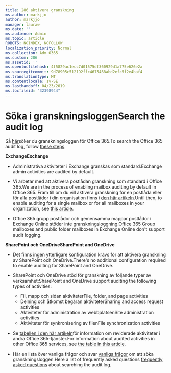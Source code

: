 ```yaml
---
title: 286 aktivera granskning
ms.author: markjjo
author: markjjo
manager: lauraw
ms.date: ''
ms.audience: Admin
ms.topic: article
ROBOTS: NOINDEX, NOFOLLOW
localization_priority: Normal
ms.collection: Adm_O365
ms.custom: 286
ms.assetid: ''
ms.openlocfilehash: 4f5829ac1ecc7d01575df360929d1a775e626e2a
ms.sourcegitcommit: 9d78905c512192ffc4675468abd2efc5f2e4baf4
ms.translationtype: MT
ms.contentlocale: sv-SE
ms.lasthandoff: 04/23/2019
ms.locfileid: "32398944"
---
```

# <a name="search-the-audit-log"></a><span data-ttu-id="6d71a-102">Söka i granskningsloggen</span><span class="sxs-lookup"><span data-stu-id="6d71a-102">Search the audit log</span></span>

<span data-ttu-id="6d71a-103">Så [här](https://docs.microsoft.com/office365/securitycompliance/search-the-audit-log-in-security-and-compliance#search-the-audit-log)söker du granskningsloggen för Office 365.</span><span class="sxs-lookup"><span data-stu-id="6d71a-103">To search the Office 365 audit log, follow [these steps](https://docs.microsoft.com/office365/securitycompliance/search-the-audit-log-in-security-and-compliance#search-the-audit-log).</span></span> 

<span data-ttu-id="6d71a-104">**Exchange**</span><span class="sxs-lookup"><span data-stu-id="6d71a-104">**Exchange**</span></span>

- <span data-ttu-id="6d71a-105">Administrativa aktiviteter i Exchange granskas som standard.</span><span class="sxs-lookup"><span data-stu-id="6d71a-105">Exchange admin activities are audited by default.</span></span>

- <span data-ttu-id="6d71a-106">Vi arbetar med att aktivera postlådan granskning som standard i Office 365.</span><span class="sxs-lookup"><span data-stu-id="6d71a-106">We are in the process of enabling mailbox auditing by default in Office 365.</span></span> <span data-ttu-id="6d71a-107">Fram till om du vill aktivera granskning för en postlåda eller för alla postlådor i din organisation finns i [den här artikeln](https://docs.microsoft.com/office365/securitycompliance/enable-mailbox-auditing).</span><span class="sxs-lookup"><span data-stu-id="6d71a-107">Until then, to enable auditing for a single mailbox or for all mailboxes in your organization, see  [this article](https://docs.microsoft.com/office365/securitycompliance/enable-mailbox-auditing).</span></span>

- <span data-ttu-id="6d71a-108">Office 365 grupp postlådor och gemensamma mappar postlådor i Exchange Online stöder inte granskningsloggning.</span><span class="sxs-lookup"><span data-stu-id="6d71a-108">Office 365 Group mailboxes and public folder mailboxes in Exchange Online don't support audit logging.</span></span>

<span data-ttu-id="6d71a-109">**SharePoint och OneDrive**</span><span class="sxs-lookup"><span data-stu-id="6d71a-109">**SharePoint and OneDrive**</span></span>

- <span data-ttu-id="6d71a-110">Det finns ingen ytterligare konfiguration krävs för att aktivera granskning av SharePoint och OneDrive.</span><span class="sxs-lookup"><span data-stu-id="6d71a-110">There's no additional configuration required to enable auditing for SharePoint and OneDrive.</span></span>

- <span data-ttu-id="6d71a-111">SharePoint och OneDrive stöd för granskning av följande typer av verksamhet:</span><span class="sxs-lookup"><span data-stu-id="6d71a-111">SharePoint and OneDrive support auditing the following types of activities:</span></span> 

    - <span data-ttu-id="6d71a-112">Fil, mapp och sidan aktiviteter</span><span class="sxs-lookup"><span data-stu-id="6d71a-112">File, folder, and page activities</span></span>
    - <span data-ttu-id="6d71a-113">Delning och åtkomst begäran aktiviteter</span><span class="sxs-lookup"><span data-stu-id="6d71a-113">Sharing and access request activities</span></span>
    - <span data-ttu-id="6d71a-114">Aktiviteter för administration av webbplatsen</span><span class="sxs-lookup"><span data-stu-id="6d71a-114">Site administration activities</span></span>
    - <span data-ttu-id="6d71a-115">Aktiviteter för synkronisering av filen</span><span class="sxs-lookup"><span data-stu-id="6d71a-115">File synchronization activities</span></span>

- <span data-ttu-id="6d71a-116">Se [tabellen i den här artikeln](https://docs.microsoft.com/office365/securitycompliance/search-the-audit-log-in-security-and-compliance#audited-activities)för information om reviderade aktiviteter i andra Office 365-tjänster.</span><span class="sxs-lookup"><span data-stu-id="6d71a-116">For information about audited activities in other Office 365 services, see  [the table in this article](https://docs.microsoft.com/office365/securitycompliance/search-the-audit-log-in-security-and-compliance#audited-activities).</span></span>

- <span data-ttu-id="6d71a-117">Här en lista över vanliga frågor och svar [vanliga frågor](https://docs.microsoft.com/office365/securitycompliance/search-the-audit-log-in-security-and-compliance#frequently-asked-questions) om att söka granskningsloggen.</span><span class="sxs-lookup"><span data-stu-id="6d71a-117">Here a list of frequently asked questions [frequently asked questions](https://docs.microsoft.com/office365/securitycompliance/search-the-audit-log-in-security-and-compliance#frequently-asked-questions) about searching the audit log.</span></span>